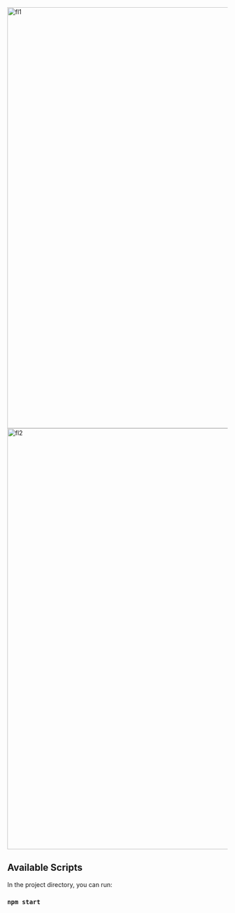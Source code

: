 <img width="960" alt="fl1" src="https://user-images.githubusercontent.com/79770236/128337446-7b331047-b9e3-4155-8d2a-a8a9214ca8b5.png">

<img width="960" alt="fl2" src="https://user-images.githubusercontent.com/79770236/128337439-a274ca65-c77c-411e-84bb-6a06d1a6f56c.png">

## Available Scripts

In the project directory, you can run:

### `npm start`

